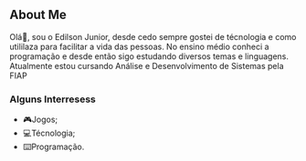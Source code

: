 ## About Me

Olá👋, sou o Edilson Junior, desde cedo sempre gostei  de técnologia e como utililaza para facilitar a vida das pessoas. No ensino médio conheci a programação 
e desde então sigo estudando diversos temas e linguagens. Atualmente estou cursando Análise e Desenvolvimento de Sistemas pela FIAP

### Alguns Interresess 
- 🎮Jogos;
- 💻Técnologia;
- ⌨️Programação.


<!---
- 👋 Hi, I’m @edrsjunior
- 👀 I’m interested in ...
- 🌱 I’m currently learning ...
- 💞️ I’m looking to collaborate on ...
- 📫 How to reach me ...


edrsjunior/edrsjunior is a ✨ special ✨ repository because its `README.md` (this file) appears on your GitHub profile.
You can click the Preview link to take a look at your changes.
--->
